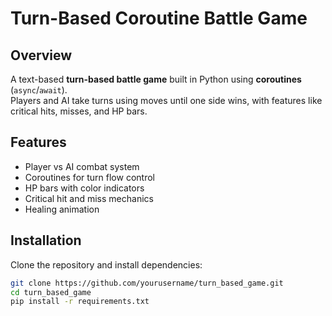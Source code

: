 # Turn-Based Coroutine Battle Game

## Overview
A text-based **turn-based battle game** built in Python using **coroutines** (`async`/`await`).  
Players and AI take turns using moves until one side wins, with features like critical hits, misses, and HP bars.

## Features
- Player vs AI combat system
- Coroutines for turn flow control
- HP bars with color indicators
- Critical hit and miss mechanics
- Healing animation

## Installation
Clone the repository and install dependencies:
```bash
git clone https://github.com/yourusername/turn_based_game.git
cd turn_based_game
pip install -r requirements.txt
